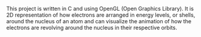 This project is written in C and using OpenGL (Open Graphics Library). It is 2D representation of how electrons are arranged in energy levels, or shells, around the nucleus of an atom and can visualize the animation of how the electrons are revolving around the nucleus in their respective orbits.
